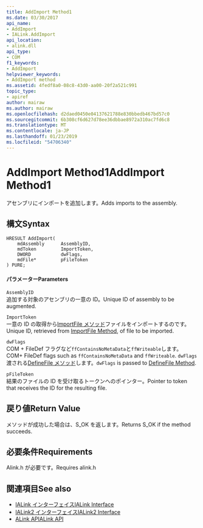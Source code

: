 ```yaml
---
title: AddImport Method1
ms.date: 03/30/2017
api_name:
- AddImport
- IALink.AddImport
api_location:
- alink.dll
api_type:
- COM
f1_keywords:
- AddImport
helpviewer_keywords:
- AddImport method
ms.assetid: 4fedf8a0-08c8-43d0-aa00-20f2a521c991
topic_type:
- apiref
author: mairaw
ms.author: mairaw
ms.openlocfilehash: d2daed0450e04137621788e830bbedb467bd57c0
ms.sourcegitcommit: 6b308cf6d627d78ee36dbbae8972a310ac7fd6c8
ms.translationtype: MT
ms.contentlocale: ja-JP
ms.lasthandoff: 01/23/2019
ms.locfileid: "54706340"
---
```

# <a name="addimport-method1"></a><span data-ttu-id="53674-102">AddImport Method1</span><span class="sxs-lookup"><span data-stu-id="53674-102">AddImport Method1</span></span>
<span data-ttu-id="53674-103">アセンブリにインポートを追加します。</span><span class="sxs-lookup"><span data-stu-id="53674-103">Adds imports to the assembly.</span></span>  
  
## <a name="syntax"></a><span data-ttu-id="53674-104">構文</span><span class="sxs-lookup"><span data-stu-id="53674-104">Syntax</span></span>  
  
```  
HRESULT AddImport(  
    mdAssembly      AssemblyID,  
    mdToken         ImportToken,  
    DWORD           dwFlags,  
    mdFile*         pFileToken  
) PURE;  
```  
  
#### <a name="parameters"></a><span data-ttu-id="53674-105">パラメーター</span><span class="sxs-lookup"><span data-stu-id="53674-105">Parameters</span></span>  
 `AssemblyID`  
 <span data-ttu-id="53674-106">追加する対象のアセンブリの一意の ID。</span><span class="sxs-lookup"><span data-stu-id="53674-106">Unique ID of assembly to be augmented.</span></span>  
  
 `ImportToken`  
 <span data-ttu-id="53674-107">一意の ID の取得から[ImportFile メソッド](../../../../docs/framework/unmanaged-api/alink/importfile-method.md)ファイルをインポートするのです。</span><span class="sxs-lookup"><span data-stu-id="53674-107">Unique ID, retrieved from [ImportFile Method](../../../../docs/framework/unmanaged-api/alink/importfile-method.md), of file to be imported.</span></span>  
  
 `dwFlags`  
 <span data-ttu-id="53674-108">COM + FileDef フラグなど`ffContainsNoMetaData`と`ffWriteable`します。</span><span class="sxs-lookup"><span data-stu-id="53674-108">COM+ FileDef flags such as `ffContainsNoMetaData` and `ffWriteable`.</span></span> <span data-ttu-id="53674-109">`dwFlags` 渡される[DefineFile メソッド](../../../../docs/framework/unmanaged-api/metadata/imetadataassemblyemit-definefile-method.md)します。</span><span class="sxs-lookup"><span data-stu-id="53674-109">`dwFlags` is passed to [DefineFile Method](../../../../docs/framework/unmanaged-api/metadata/imetadataassemblyemit-definefile-method.md).</span></span>  
  
 `pFileToken`  
 <span data-ttu-id="53674-110">結果のファイルの ID を受け取るトークンへのポインター。</span><span class="sxs-lookup"><span data-stu-id="53674-110">Pointer to token that receives the ID for the resulting file.</span></span>  
  
## <a name="return-value"></a><span data-ttu-id="53674-111">戻り値</span><span class="sxs-lookup"><span data-stu-id="53674-111">Return Value</span></span>  
 <span data-ttu-id="53674-112">メソッドが成功した場合は、S_OK を返します。</span><span class="sxs-lookup"><span data-stu-id="53674-112">Returns S_OK if the method succeeds.</span></span>  
  
## <a name="requirements"></a><span data-ttu-id="53674-113">必要条件</span><span class="sxs-lookup"><span data-stu-id="53674-113">Requirements</span></span>  
 <span data-ttu-id="53674-114">Alink.h が必要です。</span><span class="sxs-lookup"><span data-stu-id="53674-114">Requires alink.h</span></span>  
  
## <a name="see-also"></a><span data-ttu-id="53674-115">関連項目</span><span class="sxs-lookup"><span data-stu-id="53674-115">See also</span></span>
- [<span data-ttu-id="53674-116">IALink インターフェイス</span><span class="sxs-lookup"><span data-stu-id="53674-116">IALink Interface</span></span>](../../../../docs/framework/unmanaged-api/alink/ialink-interface.md)
- [<span data-ttu-id="53674-117">IALink2 インターフェイス</span><span class="sxs-lookup"><span data-stu-id="53674-117">IALink2 Interface</span></span>](../../../../docs/framework/unmanaged-api/alink/ialink2-interface.md)
- [<span data-ttu-id="53674-118">ALink API</span><span class="sxs-lookup"><span data-stu-id="53674-118">ALink API</span></span>](../../../../docs/framework/unmanaged-api/alink/index.md)
